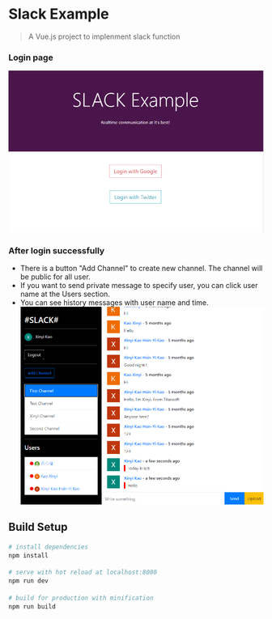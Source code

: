 # Slack Example

> A Vue.js project to implenment slack function

### Login page
![image](https://github.com/XinxinKao/SlackByVue/blob/master/images-folder/before-sign-in.png)

### After login successfully
* There is a button "Add Channel" to create new channel. The channel will be public for all user.
* If you want to send private message to specify user, you can click user name at the Users section.
* You can see history messages with user name and time.
![image](https://github.com/XinxinKao/SlackByVue/blob/master/images-folder/after-sign-in.png)


## Build Setup

``` bash
# install dependencies
npm install

# serve with hot reload at localhost:8080
npm run dev

# build for production with minification
npm run build
```

